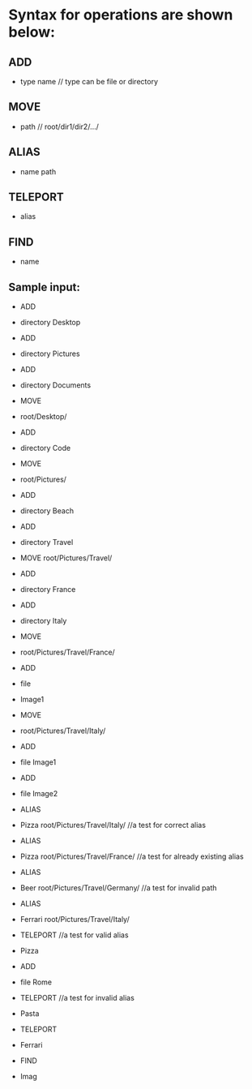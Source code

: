 # Syntax for operations are shown below:

## ADD
- type name             // type can be file or directory

## MOVE
- path                    // root/dir1/dir2/.../

## ALIAS
- name path

## TELEPORT
- alias

## FIND
- name

## Sample input:

- ADD
- directory Desktop

- ADD
- directory Pictures

- ADD
- directory Documents

- MOVE
- root/Desktop/

- ADD
- directory Code

- MOVE
- root/Pictures/

- ADD
- directory Beach

- ADD
- directory Travel

- MOVE
root/Pictures/Travel/

- ADD
- directory France

- ADD
- directory Italy

- MOVE
- root/Pictures/Travel/France/

- ADD
- file
- Image1

- MOVE
- root/Pictures/Travel/Italy/

- ADD
- file Image1

- ADD
- file Image2

- ALIAS
- Pizza root/Pictures/Travel/Italy/                     //a test for correct alias

- ALIAS
- Pizza root/Pictures/Travel/France/                    //a test for already existing alias

- ALIAS
- Beer root/Pictures/Travel/Germany/                    //a test for invalid path

- ALIAS
- Ferrari root/Pictures/Travel/Italy/

- TELEPORT                                              //a test for valid alias
- Pizza

- ADD
- file Rome

- TELEPORT                                              //a test for invalid alias
- Pasta

- TELEPORT
- Ferrari

- FIND
- Imag
